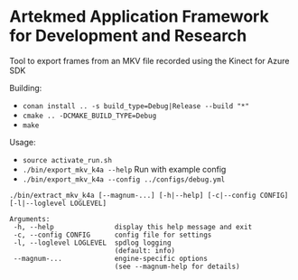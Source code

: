 Artekmed Application Framework for Development and Research
===========================================================

Tool to export frames from an MKV file recorded using the Kinect for Azure SDK

Building:
 - ```conan install .. -s build_type=Debug|Release --build "*"```
 - ```cmake .. -DCMAKE_BUILD_TYPE=Debug```
 - ```make```
 
 Usage:
 - ```source activate_run.sh```
 - ```./bin/export_mkv_k4a --help```
 Run with example config
 - ```./bin/export_mkv_k4a --config ../configs/debug.yml```
 
 ```
 ./bin/extract_mkv_k4a [--magnum-...] [-h|--help] [-c|--config CONFIG] [-l|--loglevel LOGLEVEL]

Arguments:
  -h, --help               display this help message and exit
  -c, --config CONFIG      config file for settings
  -l, --loglevel LOGLEVEL  spdlog logging
                           (default: info)
  --magnum-...             engine-specific options
                           (see --magnum-help for details)
```
